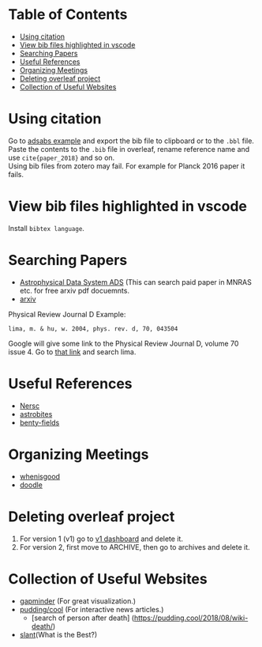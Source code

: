Table of Contents
=================
   * [Using citation](#using-citation)
   * [View bib files highlighted in vscode](#view-bib-files-highlighted-in-vscode)
   * [Searching Papers](#searching-papers)
   * [Useful References](#useful-references)
   * [Organizing Meetings](#organizing-meetings)
   * [Deleting overleaf project](#deleting-overleaf-project)
   * [Collection of Useful Websites](#collection-of-useful-websites)

# Using citation
Go to [adsabs example](https://ui.adsabs.harvard.edu/#abs/2016A%26A...594A..13P) and export the bib file to clipboard or to the `.bbl` file.  
Paste the contents to the `.bib` file in overleaf, rename reference name and use `cite{paper_2018}` and so on.  
Using bib files from zotero may fail. For example for Planck 2016 paper it fails.

# View bib files highlighted in vscode
Install `bibtex language`.


# Searching Papers
- [Astrophysical Data System ADS](http://adsabs.harvard.edu/abstract_service.html) (This can search paid paper in MNRAS etc. for free arxiv pdf docuemnts.
- [arxiv](https://arxiv.org/)

Physical Review Journal D
Example:
```
lima, m. & hu, w. 2004, phys. rev. d, 70, 043504
```
Google will give some link to the Physical Review Journal D, volume 70 issue 4.
Go to [that link](https://journals.aps.org/prd/issues/70/4) and search lima.


# Useful References
- [Nersc](https://my.nersc.gov/index.php)
- [astrobites](https://astrobites.org/category/daily-paper-summaries/)
- [benty-fields](https://www.benty-fields.com/)


# Organizing Meetings
- [whenisgood](http://whenisgood.net/;jsessionid=B140B9C77465138E828AF22FD269DF09)
- [doodle](https://doodle.com)

# Deleting overleaf project
1. For version 1 (v1) go to [v1 dashboard](https://www.overleaf.com/dash?prefer-v1-dash=1) and delete it.
2. For version 2, first move to ARCHIVE, then go to archives and delete it.

# Collection of Useful Websites
- [gapminder](https://www.gapminder.org/) (For great visualization.)
- [pudding/cool](https://pudding.cool/) (For interactive news articles.)
    + [search of person after death] (https://pudding.cool/2018/08/wiki-death/)
- [slant](https://www.slant.co/topics/7247/~code-snippets-manager)(What is the Best?)
